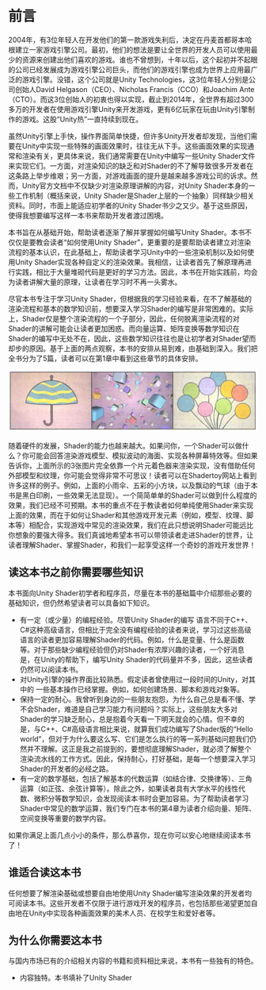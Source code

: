 # 前言

2004年，有3位年轻人在开发他们的第一款游戏失利后，决定在丹麦首都哥本哈根建立一家游戏引擎公司。最初，他们的想法是要让全世界的开发人员可以使用最少的资源来创建出他们喜欢的游戏。谁也不曾想到，十年以后，这个起初并不起眼的公司已经发展成为游戏引擎公司巨头，而他们的游戏引擎也成为世界上应用最广泛的游戏引擎。没错，这个公司就是Unity Technologies，这3位年轻人分别是公司创始人David Helgason（CEO）、Nicholas Francis（CCO）和Joachim Ante（CTO）。而这3位创始人的初衷也得以实现，截止到2014年，全世界有超过300多万的开发者在使用游戏引擎Unity来开发游戏，更有6亿玩家在玩由Unity引擎制作的游戏。这股“Unity热”一直持续到现在。

虽然Unity引擎上手快，操作界面简单快捷，但许多Unity开发者却发现，当他们需要在Unity中实现一些特殊的画面效果时，往往无从下手。这些画面效果的实现通常和渲染有关，更具体来说，我们通常需要在Unity中编写一些Unity Shader文件来实现它们。一方面，对渲染知识的缺乏和对Shader的不了解导致很多开发者在这条路上举步维艰；另一方面，对游戏画面的提升是越来越多游戏公司的诉求。然而，Unity官方文档中不仅缺少对渲染原理讲解的内容，对Unity Shader本身的一些工作机制（概括来说，Unity Shader是Shader上层的一个抽象）同样缺少相关资料。同时，市面上能适应初学者的Unity Shader书少之又少。基于这些原因，使得我想要编写这样一本书来帮助开发者渡过困境。

本书旨在从基础开始，帮助读者逐渐了解并掌握如何编写Unity Shader。本书不仅仅是要教会读者“如何使用Unity Shader”，更重要的是要帮助读者建立对渲染流程的基本认识，在此基础上，帮助读者学习Unity中的一些渲染机制以及如何使用Unity Shader实现各种自定义的渲染效果。我相信，让读者首先了解原理再进行实践，相比于大量堆砌代码是更好的学习方法。因此，本书在开始实践前，均会为读者讲解大量的原理，让读者在学习时不再一头雾水。

尽官本书专注于学习Unity Shader，但根据我的学习经验来看，在不了解基础的渲染流程和基本的数学知识前，想要深入学习Shader的编写是非常困难的。实际上，Shader仅是整个渲染流程的一个子部分，因此，任何脱离渲染流程的对Shader的讲解可能会让读者更加困惑。而向量运算、矩阵变换等数学知识在Shader的编写中无处不在，因此，这些数学知识往往也是让初学者对Shader望而却步的原因。基于上面的两点观察，本书的安排从易到难，由基础到深入。我们把全书分为了5篇，读者可以在第1章中看到这些章节的具体安排。

![Shadertoy上完全由片元着色器渲染的例子](images/preface_ability_of_fragment_shader.png)

随着硬件的发展，Shader的能力也越来越大。如果问你，一个Shader可以做什么？你可能会回答渲染游戏模型、模拟波动的海面、实现各种屏幕特效等。但如果告诉你，上面所示的3张图片完全依靠一个片元着色器来渲染实现，没有借助任何外部模型和纹理，你可能会觉得非常不可思议！读者可以在Shadertoy网站上看到许多这样的例子。例如，上面的小雨伞、五彩的小方块，以及飘动的气球（由于本书是黑白印刷，一些效果无法显现）。一个简简单单的Shader可以做到什么程度的效果，我们已经不可预期。本书的重点不在于教读者如何单纯使用Shader来实现上面的效果，而在于如何让Shader和其他游戏开发元素（例如，模型、纹理、脚本等）相配合，实现游戏中常见的渲染效果，我们在此只想说明Shader可能远比你想象的要强大得多。我们真诚地希望本书可以带领读者走进Shader的世界，让读者理解Shader、掌握Shader，和我们一起享受这样一个奇妙的游戏开发世界！

## 读这本书之前你需要哪些知识

本书面向Unity Shader初学者和程序员，尽量在本书的基础篇中介绍那些必要的基础知识，但仍然希望读者可以具备如下知识。

- 有一定（或少量）的编程经验。尽管Unity Shader的编写 语言不同于C++、C#这种高级语言，但相比于完全没有编程经验的读者来说，学习过这些高级语言的读者更加容易理解Shader的代码。例如，什么是变量、什么是函数等。对于那些缺少编程经验但仍对Shader有浓厚兴趣的读者，一个好消息是，在Unity的帮助下，编写Unity Shader的代码量并不多，因此，这些读者仍然可以阅读本书。
- 对Unity引擎的操作界面比较熟悉。假定读者曾使用过一段时间的Unity，对其中的 一些基本操作已经掌握。例如，如何创建场景、脚本和游戏对象等。
- 保持一定的耐心。我曾听到身边的一些朋友抱怨，为什么自己总是看不懂、学不会Shader，难道是自己学习能力有问题吗？实际上，这些朋友大多对Shader的学习缺乏耐心，总是抱着今天看一下明天就会的心情。但不幸的是，与C++、C#高级语言相比来说，就算我们成功编写了Shader版的“Hello world”，但对于为什么要这么写、它们是怎么执行的等一系列基础问题我们仍然并不理解。这正是我之前提到的，要想彻底理解Shader，就必须了解整个渲染流水线的工作方式。因此，保持耐心，打好基础，是每一个想要深入学习Shader的开发者的必经之路。
- 有一定的数学基础，包括了解基本的代数运算（如结合律、交换律等）、三角运算（如正弦、余弦计算等）。除此之外，如果读者具有大学水平的线性代数、微积分等数学知识，会发现阅读本书时会更加容易。为了帮助读者学习Shader中常见的数学运算，我们专门在本书的第4章为读者介绍向量、矩阵、空间变换等重要的数学内容。

如果你满足上面几点小小的条件，那么恭喜你，现在你可以安心地继续阅读本书了！

## 谁适合读这本书

任何想要了解渲染基础或想要自由地使用Unity Shader编写渲染效果的开发者均可阅读本书。这些开发者不仅限于进行游戏开发的程序员，也包括那些渴望更加自由地在Unity中实现各种画面效果的美术人员、在校学生和爱好者等。

## 为什么你需要这本书

与国内市场已有的介绍相关内容的书籍和资料相比来说，本书有一些独有的特色。

- 内容独特。本书填补了Unity Shader
